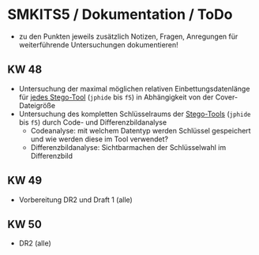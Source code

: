 # SMKITS5 / Dokumentation / ToDo
- zu den Punkten jeweils zusätzlich Notizen, Fragen, Anregungen für weiterführende Untersuchungen dokumentieren!
## KW 48
- Untersuchung der maximal möglichen relativen Einbettungsdatenlänge für [jedes Stego-Tool](./tools.md) (`jphide` bis `f5`) in Abhängigkeit von der Cover-Dateigröße
- Untersuchung des kompletten Schlüsselraums der [Stego-Tools](./tools.md) (`jphide` bis `f5`) durch Code- und Differenzbildanalyse
  - Codeanalyse: mit welchem Datentyp werden Schlüssel gespeichert und wie werden diese im Tool verwendet?
  - Differenzbildanalyse: Sichtbarmachen der Schlüsselwahl im Differenzbild
## KW 49
- Vorbereitung DR2 und Draft 1 (alle)
## KW 50
- DR2 (alle)
